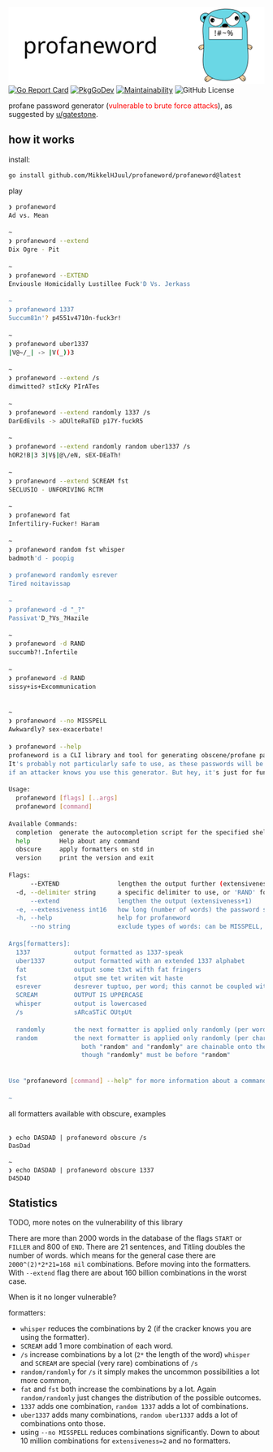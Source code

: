 ![profane gopher](./profane_gopher.svg)
[![Go Report Card](https://goreportcard.com/badge/github.com/MikkelHJuul/profaneword)](https://goreportcard.com/report/github.com/MikkelHJuul/profaneword)
[![PkgGoDev](https://pkg.go.dev/badge/github.com/MikkelHJuul/profaneword)](https://pkg.go.dev/github.com/MikkelHJuul/profaneword)
[![Maintainability](https://api.codeclimate.com/v1/badges/62cb1cb88e6391f3aa8d/maintainability)](https://codeclimate.com/github/MikkelHJuul/profaneword/maintainability)
![GitHub License](https://img.shields.io/github/license/MikkelHJuul/profaneword)

profane password generator (<span style="color:red">vulnerable to brute force attacks</span>), as suggested by [u/gatestone](https://www.reddit.com/r/golang/comments/r5hn12/comment/hmnyk9k/?utm_source=share&utm_medium=web2x&context=3).
## how it works

install:

```bash
go install github.com/MikkelHJuul/profaneword/profaneword@latest
```
play
```bash 
❯ profaneword
Ad vs. Mean

~ 
❯ profaneword --extend
Dix Ogre - Pit

~ 
❯ profaneword --EXTEND
Enviousle Homicidally Lustillee Fuck'D Vs. Jerkass

~ 
❯ profaneword 1337
5uccum81n'? p4551v4710n-fuck3r!

~ 
❯ profaneword uber1337
|V@~/_| -> |V(_))3

~ 
❯ profaneword --extend /s
dimwitted? stIcKy PIrATes

~ 
❯ profaneword --extend randomly 1337 /s
DarEdEvils -> aDUlteRaTED p17Y-fuckR5

~ 
❯ profaneword --extend randomly random uber1337 /s
hOR2!B|3 3|V§|@\/eN, sEX-DEaTh!

~ 
❯ profaneword --extend SCREAM fst
SECLUSIO - UNFORIVING RCTM

~ 
❯ profaneword fat
Infertiliry-Fucker! Haram

~ 
❯ profaneword random fst whisper
badmoth'd - poopig

❯ profaneword randomly esrever
Tired noitavissap

~
❯ profaneword -d "_?"
Passivat'D_?Vs_?Hazile

~ 
❯ profaneword -d RAND
succumb?!.Infertile

~ 
❯ profaneword -d RAND
sissy+is+Excommunication


~ 
❯ profaneword --no MISSPELL
Awkwardly? sex-exacerbate!

❯ profaneword --help
profaneword is a CLI library and tool for generating obscene/profane passwords. 
It's probably not particularly safe to use, as these passwords will be easy to brute force; 
if an attacker knows you use this generator. But hey, it's just for fun.

Usage:
  profaneword [flags] [..args]
  profaneword [command]

Available Commands:
  completion  generate the autocompletion script for the specified shell
  help        Help about any command
  obscure     apply formatters on std in
  version     print the version and exit

Flags:
      --EXTEND                lengthen the output further (extensiveness+3)
  -d, --delimiter string      a specific delimiter to use, or 'RAND' for a randomly chosen one from: '.-/_:$%^+=!@'`,|<>"~\?*&' (default " ")
      --extend                lengthen the output (extensiveness+1)
  -e, --extensiveness int16   how long (number of words) the password should be. Default is 2 (default 2)
  -h, --help                  help for profaneword
      --no string             exclude types of words: can be MISSPELL, POSITIVE or a '|' separated text of those

Args[formatters]:
  1337            output formatted as 1337-speak
  uber1337        output formatted with an extended 1337 alphabet
  fat             output some t3xt wifth fat fringers
  fst             otput sme tet writen wit haste
  esrever         desrever tuptuo, per word; this cannot be coupled with 'random', functionality of 'random' will be ignored
  SCREAM          OUTPUT IS UPPERCASE
  whisper         output is lowercased
  /s              sARcaSTiC OUtpUt
	
  randomly        the next formatter is applied only randomly (per word basis) threshold is 50:50
  random          the next formatter is applied only randomly (per character basis) threshold is 50:50
                    both "random" and "randomly" are chainable onto themselves, 
                    though "randomly" must be before "random"


Use "profaneword [command] --help" for more information about a command.

~ 
```

all formatters available with obscure, examples
```

❯ echo DASDAD | profaneword obscure /s 
DasDad

~ 
❯ echo DASDAD | profaneword obscure 1337
D45D4D

```


## Statistics
TODO, more notes on the vulnerability of this library

There are more than 2000 words in the database of the flags `START` or `FILLER` and 800 of `END`. There are 21 sentences, and Titling doubles the number of words.
which means for the general case there are `2000^(2)*2*21=168 mil` combinations. Before moving into the formatters. With `--extend` flag there are about 160 billion combinations in the worst case.

When is it no longer vulnerable?

formatters: 
- `whisper` reduces the combinations by 2 (if the cracker knows you are using the formatter).
- `SCREAM` add 1 more combination of each word.
- `/s` increase combinations by a lot (`2*` the length of the word) `whisper` and `SCREAM` are special (very rare) combinations of `/s`
- `random/randomly` for `/s` it simply makes the uncommon possibilities a lot more common,
- `fat` and `fst` both increase the combinations by a lot. Again `random/randomly` just changes the distribution of the possible outcomes.
- `1337` adds one combination, `random 1337` adds a lot of combinations. 
- `uber1337` adds many combinations, `random uber1337` adds a lot of combinations onto those. 
- using `--no MISSPELL` reduces combinations significantly. Down to about 10 million combinations for `extensiveness=2` and no formatters.